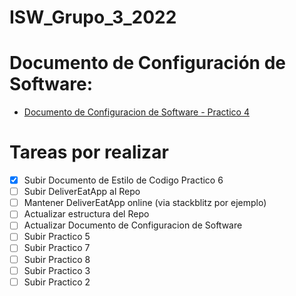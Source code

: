 # ISW_Grupo_3_2022

# Documento de Configuración de Software: 
- [Documento de Configuracion de Software - Practico 4](https://github.com/FacuPazF/ISW_Grupo_3_2022/blob/main/Trabajos_practicos/Practico_4-Herramientas_de_SCM/ISW_4K4_2022_Grupo_3_Practico_4_GestionDeItemsDeConfiguracion.pdf)

# Tareas por realizar 
- [x] Subir Documento de Estilo de Codigo Practico 6
- [ ] Subir DeliverEatApp al Repo
- [ ] Mantener DeliverEatApp online (via stackblitz por ejemplo)
- [ ] Actualizar estructura del Repo
- [ ] Actualizar Documento de Configuracion de Software
- [ ] Subir Practico 5
- [ ] Subir Practico 7
- [ ] Subir Practico 8
- [ ] Subir Practico 3
- [ ] Subir Practico 2
